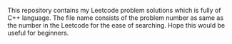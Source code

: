 This repository contains my Leetcode problem solutions which is fully of C++ language. The file name consists of the problem number as same as the number in the Leetcode for the ease of searching. Hope this would be useful for beginners. 
